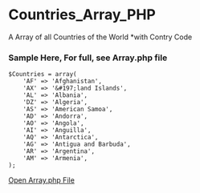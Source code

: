 # Countries_Array_PHP
A Array of all Countries of the World
*with Contry Code

### Sample Here, For full, see Array.php file
```
$Countries = array(
	'AF' => 'Afghanistan',
	'AX' => '&#197;land Islands',
	'AL' => 'Albania',
	'DZ' => 'Algeria',
	'AS' => 'American Samoa',
	'AD' => 'Andorra',
	'AO' => 'Angola',
	'AI' => 'Anguilla',
	'AQ' => 'Antarctica',
	'AG' => 'Antigua and Barbuda',
	'AR' => 'Argentina',
	'AM' => 'Armenia',
);
```

<a href="https://github.com/codersaiful/Countries_Array_PHP/blob/master/Array.php">Open Array.php File</a>
